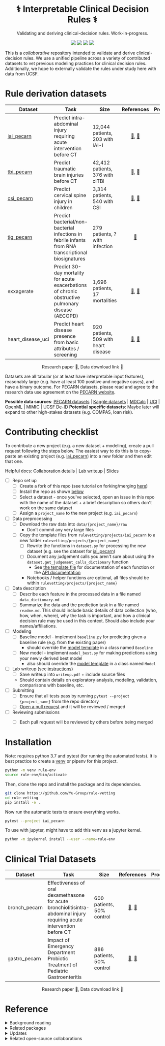 <h1 align="center">⚕️ Interpretable Clinical Decision Rules ⚕️️</h1>
<p align="center"> Validating and deriving clinical-decision rules. Work-in-progress.
</p>

<p align="center">
  <img src="https://img.shields.io/badge/license-mit-blue.svg">
  <img src="https://img.shields.io/badge/python-3.7-blue">
  <a href="https://github.com/Yu-Group/rule-vetting/actions"><img src="https://github.com/Yu-Group/rule-vetting/workflows/tests/badge.svg"></a>
  <img src="https://img.shields.io/github/checks-status/Yu-Group/rule-vetting/master">
</p>  

This is a *collaborative* repository intended to validate and derive clinical-decision rules. We use a unified  pipeline across a variety of contributed datasets to vet previous modeling practices for clinical decision rules. Additionally, we hope to externally validate the rules under study here with data from UCSF.

# Rule derivation datasets

| Dataset |  Task                                                        | Size                            | References | Processed |
| ---------- | ----- | ----------------------------------------------------------- | :-------------------------------: | :--: |
|[iai_pecarn](rulevetting/projects/iai_pecarn)| Predict intra-abdominal injury requiring acute intervention before CT | 12,044 patients, 203 with IAI-I | [📄](https://pubmed.ncbi.nlm.nih.gov/23375510/), [🔗](https://pecarn.org/datasets/) | ✅ |
|[tbi_pecarn](rulevetting/projects/tbi_pecarn)| Predict traumatic brain injuries before CT | 42,412 patients, 376 with ciTBI | [📄](https://pecarn.org/studyDatasets/documents/Kuppermann_2009_The-Lancet_000.pdf), [🔗](https://pecarn.org/datasets/) | ❌ |
|[csi_pecarn](rulevetting/projects/csi_pecarn)| Predict cervical spine injury in children | 3,314 patients, 540 with CSI | [📄](https://pecarn.org/studyDatasets/documents/Kuppermann_2009_The-Lancet_000.pdf), [🔗](https://pecarn.org/datasets/) |❌|
|[tig_pecarn](rulevetting/projects/tig_pecarn)| Predict bacterial/non-bacterial infections in febrile infants from RNA transcriptional biosignatures | 279 patients, ? with infection | [🔗](https://pecarn.org/datasets/) |❌|
|exxagerate| Predict 30-day mortality for acute exacerbations of chronic obstructive pulmonary disease (AECOPD) | 1,696 patients, 17 mortalities | [📄](https://www.ncbi.nlm.nih.gov/pmc/articles/PMC8354163/), [🔗](https://data.mendeley.com/datasets/3868pbf375/2) |❌|
|heart_disease_uci| Predict heart disease presence from basic attributes / screening | 920 patients, 509 with heart disease | [📄](https://www.sciencedirect.com/science/article/abs/pii/0002914989905249), [🔗](https://archive.ics.uci.edu/ml/datasets/Heart+Disease) |❌|



<p align="center">
    Research paper 📄, Data download link 🔗 
</br>
</p>

Datasets are all tabular (or at least have interpretable input features), reasonably large (e.g. have at least 100 positive and negative cases), and have a binary outcome. For PECARN datasets, please read and agree to the research data use agreement on the [PECARN website](https://pecarn.org/datasets/).

**Possible data sources**: [PECARN datasets](https://pecarn.org/datasets/) |  [Kaggle datasets](https://www.kaggle.com/search?q=healthcare+tag%3A%22healthcare%22) | [MDCalc](https://www.mdcalc.com/) | [UCI](https://archive.ics.uci.edu/ml/index.php) | [OpenML](https://www.openml.org/home) | [MIMIC](https://physionet.org/content/mimiciv/1.0/) | [UCSF De-ID](https://data.ucsf.edu/research/deid-data)
**Potential specific datasets**: Maybe later will expand to other high-stakes datasets (e.g. COMPAS, loan risk).

# Contributing checklist

To contribute a new project (e.g. a new dataset + modeling), create a pull request following the steps below. The easiest way to do this is to copy-paste an existing project (e.g. [iai_pecarn](rulevetting/projects/iai_pecarn)) into a new folder and then edit that one.

Helpful docs: [Collaboration details](docs/collaborating_for_data_scientists.md) | [Lab writeup](docs/lab_writeup.md) | [Slides](https://rules.csinva.io/pres/index.html#/)

- [ ] Repo set up
  - [ ] Create a fork of this repo (see tutorial on forking/merging [here](https://jarv.is/notes/how-to-pull-request-fork-github/))
  - [ ] Install the repo as shown [below](https://github.com/Yu-Group/rule-vetting#installation)
  - [ ] Select a dataset - once you've selected, open an issue in this repo with the name of the dataset + a brief description so others don't work on the same dataset 	
  - [ ] Assign a `project_name` to the new project (e.g. `iai_pecarn`) 	
- [ ] Data preprocessing
  - [ ] Download the raw data into `data/{project_name}/raw`
    - Don't commit any very large files
  - [ ] Copy the template files from `rulevetting/projects/iai_pecarn` to a new folder `rulevetting/projects/{project_name}`
	- [ ] Rewrite the functions in `dataset.py` for processing the new dataset (e.g. see the dataset for [iai_pecarn](rulevetting/projects/iai_pecarn/dataset.py))
    - [ ] Document any judgement calls you aren't sure about using the `dataset.get_judgement_calls_dictionary` function
        - See [the template file](rulevetting/templates/dataset.py) for documentation of each function or the [API documentation](https://yu-group.github.io/rule-vetting/)
    - Notebooks / helper functions are optional, all files should be within `rulevetting/projects/{project_name}`
- [ ] Data description
  - [ ] Describe each feature in the processed data in a file named `data_dictionary.md`
  - [ ] Summarize the data and the prediction task in a file named `readme.md`. This should include basic details of data collection (who, how, when, where), why the task is important, and how a clinical decision rule may be used in this context. Should also include your names/affiliations.
- [ ] Modeling
  - [ ] Baseline model - implement `baseline.py` for predicting given a baseline rule (e.g. from the existing paper)
    - should override the [model template](rulevetting/templates/model.py) in a class named `Baseline`
  - [ ] New model - implement `model_best.py` for making predictions using your newly derived best model
    - also should override the [model template](rulevetting/templates/model.py) in a class named `Model`
- [ ] Lab writeup (see [instructions](docs/lab_writeup.md))    
  - [ ] Save writeup into `writeup.pdf` + include source files
  - Should contain details on exploratory analysis, modeling, validation, comparisons with baseline, etc.
- [ ] Submitting
  - [ ] Ensure that all tests pass by running `pytest --project {project_name}` from the repo directory
  - [ ] [Open a pull request](https://jarv.is/notes/how-to-pull-request-fork-github/) and it will be reviewed / merged
- [ ] Reviewing submissions
  - [ ] Each pull request will be reviewed by others before being merged



# Installation

Note: requires python 3.7 and pytest (for running the automated tests). 
It is best practice to create a [venv](https://docs.python.org/3/tutorial/venv.html) or pipenv for this project.

```bash
python -m venv rule-env
source rule-env/bin/activate
```

Then, clone the repo and install the package and its dependencies.

```bash
git clone https://github.com/Yu-Group/rule-vetting
cd rule-vetting
pip install -e .
```

Now run the automatic tests to ensure everything works.

```bash
pytest --project iai_pecarn
```

To use with jupyter, might have to add this venv as a jupyter kernel.

```bash
python -m ipykernel install --user --name=rule-env
```

# Clinical Trial Datasets

| Dataset |  Task                                                        | Size                            | References | Processed |
| ---------- | ----- | ----------------------------------------------------------- | :-------------------------------: | :--: |
|bronch_pecarn| Effectiveness of oral dexamethasone for acute bronchiolitisintra-abdominal injury requiring acute intervention before CT | 600 patients, 50% control | [📄](https://pubmed.ncbi.nlm.nih.gov/17652648/), [🔗](https://pecarn.org/datasets/) | ❌ |
| gastro_pecarn | Impact of Emergency Department Probiotic Treatment of Pediatric Gastroenteritis | 886 patients, 50% control | [📄](https://trialsjournal.biomedcentral.com/articles/10.1186/1745-6215-15-170), [🔗](https://pecarn.org/datasets/) | ❌ |



<p align="center">
    Research paper 📄, Data download link 🔗 
</br>
</p>

# Reference
<details>
<summary>Background reading</summary>
<ul>
  <li>Be familiar with the <a href="https://github.com/csinva/imodels">imodels</a>: package</li>
  <li>See the <a href="https://www.equator-network.org/reporting-guidelines/tripod-statement/">TRIPOD</a> statement on medical reporting</li>
  <li>See the <a href="https://www.pnas.org/content/117/8/3920">Veridical data science</a> paper</li>
</ul>
</details>

<details>
<summary>Related packages</summary>
<ul>
  <li><a href="https://github.com/csinva/imodels">imodels</a>: rule-based modeling</li>
  <li><a href="https://github.com/Yu-Group/veridical-flow">veridical-flow</a>: stability-based analysis</li>
  <li><a href="https://github.com/trevorstephens/gplearn/tree/ad57cb18caafdb02cca861aea712f1bf3ed5016e">gplearn</a>: symbolic regression/classification</li>
  <li><a href="https://github.com/dswah/pyGAM">pygam</a>: generative additive models</li>
  <li><a href="https://github.com/interpretml/interpret">interpretml</a>: boosting-based gam</li>
</ul>
</details>

<details>
<summary>Updates</summary>
<ul>
  <li>For updates, star the repo, <a href="https://github.com/csinva/csinva.github.io">see this related repo</a>, or follow <a href="https://twitter.com/csinva_">@csinva_</a></li>
  <li>Please make sure to give authors of original datasets appropriate credit!</li>
  <li>Contributing: pull requests <a href="https://github.com/csinva/imodels/blob/master/docs/contributing.md">very welcome</a>!</li>
</ul>
</details>

<details>
<summary>Related open-source collaborations</summary>
<ul>
  <li>The <a href="https://github.com/csinva/imodels">imodels package</a> maintains many of the rule-based models here</li>
  <li>Inspired by the <a href="https://github.com/csinva/imodels">BIG-bench</a> effort.</li>
  <li>See also <a href="https://github.com/GEM-benchmark/NL-Augmenter">NL-Augmenter</a> and <a href="https://github.com/allenai/natural-instructions-expansion">NLI-Expansion</a></li>
</ul>
</details>